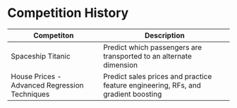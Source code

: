 # Competition History

| Competiton | Description |
| --- | --- |
| Spaceship Titanic | Predict which passengers are transported to an alternate dimension |
| House Prices - Advanced Regression Techniques | Predict sales prices and practice feature engineering, RFs, and gradient boosting |
